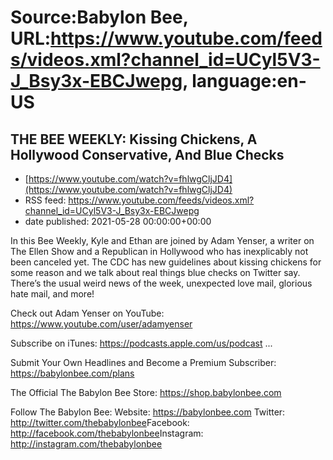 # Source:Babylon Bee, URL:https://www.youtube.com/feeds/videos.xml?channel_id=UCyl5V3-J_Bsy3x-EBCJwepg, language:en-US

## THE BEE WEEKLY: Kissing Chickens, A Hollywood Conservative, And Blue Checks
 - [https://www.youtube.com/watch?v=fhlwgCljJD4](https://www.youtube.com/watch?v=fhlwgCljJD4)
 - RSS feed: https://www.youtube.com/feeds/videos.xml?channel_id=UCyl5V3-J_Bsy3x-EBCJwepg
 - date published: 2021-05-28 00:00:00+00:00

In this Bee Weekly, Kyle and Ethan are joined by Adam Yenser, a writer on The Ellen Show and a Republican in Hollywood who has inexplicably not been canceled yet. The CDC has new guidelines about kissing chickens for some reason and we talk about real things blue checks on Twitter say. There’s the usual weird news of the week, unexpected love mail, glorious hate mail, and more!

Check out Adam Yenser on YouTube: https://www.youtube.com/user/adamyenser

Subscribe on iTunes: https://podcasts.apple.com/us/podcast ...

Submit Your Own Headlines and Become a Premium Subscriber: https://babylonbee.com/plans

The Official The Babylon Bee Store: https://shop.babylonbee.com​​​​

Follow The Babylon Bee:
Website: https://babylonbee.com​​​​
Twitter: http://twitter.com/thebabylonbee​​​​
Facebook: http://facebook.com/thebabylonbee​​​​
Instagram: http://instagram.com/thebabylonbee​

